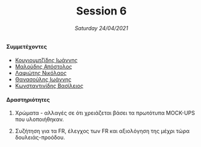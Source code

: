 <h1 align="center">Session 6</h13>
<h6 align="center">Saturday 24/04/2021</h6>

#### Συμμετέχοντες

- [Κουγιουμτζίδης Ιωάννης](https://github.com/JohnKougioum)
- [Μαλούδης Απόστολος](https://github.com/tolismaloudis)
- [Λαφιώτης Νικόλαος](https://github.com/nikosalin)
- [Θανασούλης Ιωάννης](https://github.com/JohnThanassoulis)
- [Κωνσταντινίδης Βασίλειος](https://github.com/vasilis2000)

#### Δραστηριότητες

1. Χρώματα - αλλαγές σε ότι χρειάζεται βάσει τα πρωτότυπα MOCK-UPS που υλοποιήθηκαν.

2. Συζήτηση για τα FR, έλεγχος των FR και αξιολόγηση της μέχρι τώρα δουλειάς-προόδου.
